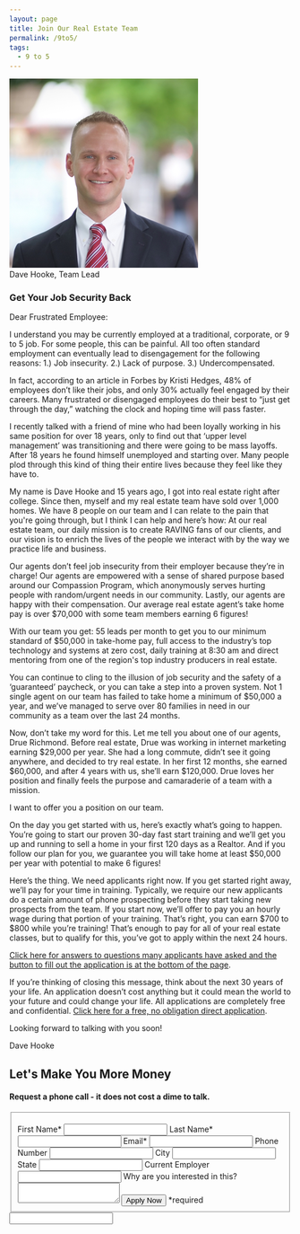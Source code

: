 ```yaml
---
layout: page
title: Join Our Real Estate Team
permalink: /9to5/
tags:
  - 9 to 5
---
```

<div class="recruiting-photo">
   <span class="client-image-container">
    <img src="/img/headshot.png" alt="Dave Hooke" class="client-image"/>
  </span>
<figcaption class="caption">Dave Hooke, Team Lead</figcaption> 
</div>

<h3>Get Your Job Security Back</h3>

Dear Frustrated Employee:

I understand you may be currently employed at a traditional, corporate, or 9 to 5 job.  For some people, this can be painful.  All too often standard employment can eventually lead to disengagement for the following reasons:  1.) Job insecurity.  2.) Lack of purpose.  3.) Undercompensated.  

In fact, according to an article in Forbes by Kristi Hedges, 48% of employees don’t like their jobs, and only 30% actually feel engaged by their careers.  Many frustrated or disengaged employees do their best to “just get through the day,” watching the clock and hoping time will pass faster. 

I recently talked with a friend of mine who had been loyally working in his same position for over 18 years, only to find out that ‘upper level management’ was transitioning and there were going to be mass layoffs.  After 18 years he found himself unemployed and starting over.  Many people plod through this kind of thing their entire lives because they feel like they have to.

My name is Dave Hooke and 15 years ago, I got into real estate right after college. Since then, myself and my real estate team have sold over 1,000 homes.  We have 8 people on our team and I can relate to the pain that you're going through, but I think I can help and here’s how: At our real estate team, our daily mission is to create RAVING fans of our clients, and our vision is to enrich the lives of the people we interact with by the way we practice life and business.  

Our agents don’t feel job insecurity from their employer because they’re in charge!  Our agents are empowered with a sense of shared purpose based around our Compassion Program, which anonymously serves hurting people with random/urgent needs in our community. Lastly, our agents are happy with their compensation.  Our average real estate agent’s take home pay is over $70,000 with some team members earning 6 figures!  

With our team you get: 55 leads per month to get you to our minimum standard of $50,000 in take-home pay, full access to the industry’s top technology and systems at zero cost, daily training at 8:30 am and direct mentoring from one of the region's top industry producers in real estate.

You can continue to cling to the illusion of job security and the safety of a ‘guaranteed’ paycheck, or you can take a step into a proven system. Not 1 single agent on our team has failed to take home a minimum of $50,000 a year, and we’ve managed to serve over 80 families in need in our community as a team over the last 24 months.  

Now, don’t take my word for this.  Let me tell you about one of our agents, Drue Richmond.  Before real estate, Drue was working in internet marketing earning $29,000 per year.  She had a long commute, didn’t see it going anywhere, and decided to try real estate.  In her first 12 months, she earned $60,000, and after 4 years with us, she’ll earn $120,000.  Drue loves her position and finally feels the purpose and camaraderie of a team with a mission. 

I want to offer you a position on our team.  

On the day you get started with us, here’s exactly what’s going to happen.  You’re going to start our proven 30-day fast start training and we’ll get you up and running to sell a home in your first 120 days as a Realtor.  And if you follow our plan for you, we guarantee you will take home at least $50,000 per year with potential to make 6 figures!

Here’s the thing.  We need applicants right now.   If you get started right away, we’ll pay for your time in training.  Typically, we require our new applicants do a certain amount of phone prospecting before they start taking new prospects from the team. If you start now, we’ll offer to pay you an hourly wage during that portion of your training.  That’s right, you can earn $700 to $800 while you’re training!   That’s enough to pay for all of your real estate classes, but to qualify for this, you’ve got to apply within the next 24 hours.  
  

<a href="http://www.viewcentralpahouses.com/join-the-team" target="_blank">Click here for answers to questions many applicants have asked and the button to fill out the application is at the bottom of the page</a>.

If you’re thinking of closing this message, think about the next 30 years of your life.  An application doesn’t cost anything but it could mean the world to your future and could change your life.  All applications are completely free and confidential.  <a href="http://www.viewcentralpahouses.com/join-the-team/join-the-dave-hooke-team-application" target="_blank">Click here for a free, no obligation direct application</a>.

Looking forward to talking with you soon!

Dave Hooke


<h2 class="recruiting">Let's Make You More Money</h2>
<h4 class="recruiting">Request a phone call - it does not cost a dime to talk.</h4>
<form method="post" class="home-value cta-forms" action="http://formspree.io/Dave@hhande.com" onsubmit="return setReturn()">
    <fieldset>
        <p id="thanks"></p>
<label for="firstname">First Name*</label>
<input type="text" name="firstname" required>
<label for="lastname">Last Name*</label>
<input type="text" name="lastname" required>
<label for="email">Email*</label>
<input type="text" name="name">
<label for="phone">Phone Number
</label>
<input type="tel" name="phone">
<!--11-->
<label for="city">City
</label>
<input type="text" name="city">
<label for="state">State
</label>
<input type="text" name="state">
<label for="employer">Current Employer
</label>
<input type="text" name="employer">
<label for="message">Why are you interested in this?
</label>
<textarea name="employer"></textarea>
<!-- submit! -->
<input class="submit light-light" type="submit" value="Apply Now" name="submitrecruitingForm">
<span class="asterisk">*</span>required
</fieldset>
<!-- Cloud cannon settings field -->
<div class="hidden">
<input type="hidden" name="_to" value="{{site.data.settings.client.email}}">
<input type="hidden" name="_subject" value="Recruiting Contact Request Message From Your {{site.data.settings.title}}">
<input type="text" name="_gotcha">
</div>
</form>
